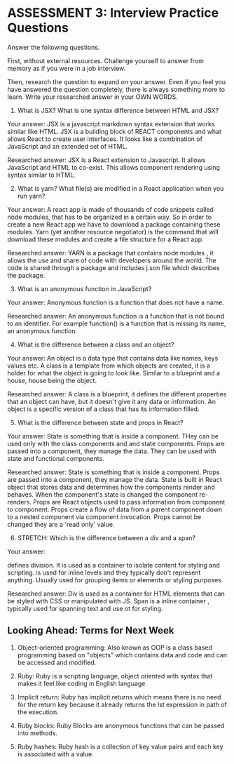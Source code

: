 # ASSESSMENT 3: Interview Practice Questions

Answer the following questions.

First, without external resources. Challenge yourself to answer from memory as if you were in a job interview.

Then, research the question to expand on your answer. Even if you feel you have answered the question completely, there is always something more to learn. Write your researched answer in your OWN WORDS.

1. What is JSX? What is one syntax difference between HTML and JSX?

Your answer:
JSX is a javascript markdown syntax extension that works similar like HTML. JSX is a building block of REACT components and what allows React to create user interfaces. It looks like a combination of JavaScript and an extended set of HTML.

Researched answer:
JSX is a React extension to Javascript. It allows JavaScript and HTML to co-exist. This allows component rendering using syntax similar to HTML.

2. What is yarn? What file(s) are modified in a React application when you run yarn?

Your answer: 
A react app is made of thousands of code snippets called node modules, that has to be organized in a certain way. So in order to create a new React app we have to download a package containing these modules. Yarn (yet another resource negotiator) is the command that will download these modules and create a file structure for a React app. 

Researched answer:
YARN is a package that contains node modules , it allows the use and share of code with developers around the world. The code is shared through a package and includes j.son file which describes the package. 

3. What is an anonymous function in JavaScript?

Your answer:
Anonymous function is a function that does not have a name. 

Researched answer:
An anonymous function is a function that is not bound to an identifier. For example function() is a function that is missing its name, an anonymous function. 

4. What is the difference between a class and an object?

Your answer:
An object is a data type that contains data like names, keys values etc. A class is a template from which objects are created, it is a holder for what the object is going to look like. Similar to a blueprint and a house, house being the object. 

Researched answer:
A class is a blueprint, it defines the different properties that an object can have, but it doesn't give it any data or information. An object is a specific version of a class that has its information filled.

5. What is the difference between state and props in React?

Your answer:
State is something that is inside a component. THey can be used only with the class components and  and state components. 
Props are passed into a component, they manage the data. They can be used with state and functional components.

Researched answer:
State is something that is inside a component. 
Props are passed into a component, they manage the data. 
State is built in React object that stores data and determines how the components render and behaves. When the component's state is changed the component re-renders.
Props are React objects used to pass information from component to component. Props create a flow of data from a parent component down to a nested component via component invocation. Props cannot be changed they are a 'read only' value. 

6. STRETCH: Which is the difference between a div and a span?

Your answer:
<div> defines division. It is used as a container to isolate content for styling and scripting. 
<span> is used for inline levels and they typically don't represent anything. Usually used for grouping items or elements or styling purposes.

Researched answer:
Div is used as a container for HTML elements that can be styled with CSS or manipulated with JS. 
Span is a inline container , typically used for spanning text and use ot for styling. 

## Looking Ahead: Terms for Next Week

1. Object-oriented programming: Also known as OOP is a class based programming based on "objects" which contains data and code and can be accessed and modified. 

2. Ruby: Ruby is a scripting language, object oriented with syntax that makes it feel like coding in English language. 

3. Implicit return: Ruby has implicit returns which means there is no need for the return key because it already returns the lst expression in path of the execution. 

4. Ruby blocks: Ruby Blocks are anonymous functions that can be passed into methods. 

5. Ruby hashes: Ruby hash is a collection of key value pairs and each key is associated with a value.
